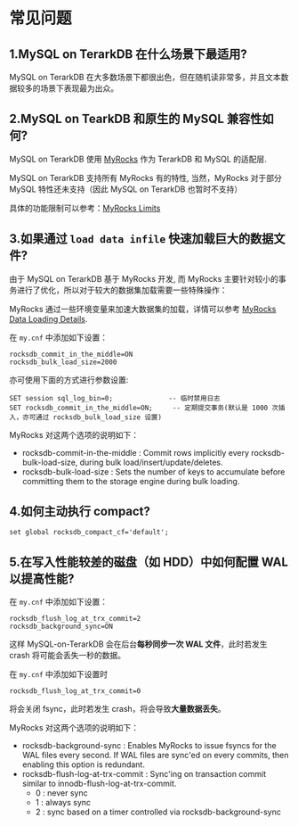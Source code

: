 # 常见问题

## 1.MySQL on TerarkDB 在什么场景下最适用?
MySQL on TerarkDB 在大多数场景下都很出色，但在随机读非常多，并且文本数据较多的场景下表现最为出众。

## 2.MySQL on TearkDB 和原生的 MySQL 兼容性如何?
MySQL on TerarkDB 使用 [MyRocks](https://github.com/facebook/mysql-5.6/wiki/) 作为 TerarkDB 和 MySQL 的适配层.

MySQL on TerarkDB 支持所有 MyRocks 有的特性, 当然，MyRocks 对于部分 MySQL 特性还未支持（因此 MySQL on TerarkDB 也暂时不支持）

具体的功能限制可以参考：[MyRocks Limits](https://github.com/facebook/mysql-5.6/wiki/MyRocks-limitations)


## 3.如果通过 `load data infile` 快速加载巨大的数据文件?

由于 MySQL on TerarkDB 基于 MyRocks 开发, 而 MyRocks 主要针对较小的事务进行了优化，所以对于较大的数据集加载需要一些特殊操作：

MyRocks 通过一些环境变量来加速大数据集的加载，详情可以参考 [MyRocks Data Loading Details](https://github.com/facebook/mysql-5.6/wiki/data-loading).

在 `my.cnf` 中添加如下设置：
```
rocksdb_commit_in_the_middle=ON
rocksdb_bulk_load_size=2000
```

亦可使用下面的方式进行参数设置:
```
SET session sql_log_bin=0;              -- 临时禁用日志
SET rocksdb_commit_in_the_middle=ON;     -- 定期提交事务(默认是 1000 次插入，亦可通过 rocksdb_bulk_load_size 设置)
```

MyRocks 对这两个选项的说明如下：
- rocksdb-commit-in-the-middle : Commit rows implicitly every rocksdb-bulk-load-size, during bulk load/insert/update/deletes.
- rocksdb-bulk-load-size : Sets the number of keys to accumulate before committing them to the storage engine during bulk loading.

## 4.如何主动执行 compact?

```
set global rocksdb_compact_cf='default';
```

## 5.在写入性能较差的磁盘（如 HDD）中如何配置 WAL 以提高性能?

在 `my.cnf` 中添加如下设置：
```
rocksdb_flush_log_at_trx_commit=2
rocksdb_background_sync=ON
```
这样 MySQL-on-TerarkDB 会在后台**每秒同步一次 WAL 文件**，此时若发生 crash 将可能会丢失一秒的数据。

在 `my.cnf` 中添加如下设置时
```
rocksdb_flush_log_at_trx_commit=0
```
将会关闭 fsync，此时若发生 crash，将会导致**大量数据丢失**。

MyRocks 对这两个选项的说明如下：

- rocksdb-background-sync : Enables MyRocks to issue fsyncs for the WAL files every second. If WAL files are sync'ed on every commits, then enabling this option is redundant.
- rocksdb-flush-log-at-trx-commit : Sync'ing on transaction commit similar to innodb-flush-log-at-trx-commit.
  - 0 : never sync
  - 1 : always sync
  - 2 : sync based on a timer controlled via rocksdb-background-sync

